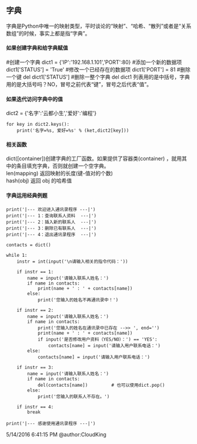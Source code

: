 <link rel="stylesheet" href="./css/layout.css" type="text/css" />
<h2>字典</h2>

<p>字典是Python中唯一的映射类型，平时谈论的“映射”、“哈希、“散列”或者是“关系数组”的时候，事实上都是指“字典”。</p>

<h4>如果创建字典和给字典赋值</h4>
	#创建一个字典
	dict1 = {'IP':'192.168.1.101','PORT':80}
	#添加一个新的数据项
	dict1['STATUS'] = 'True'
	#修改一个已经存在的数据项
	dict1['PORT'] = 81
	#删除一个键
	del dict1['STATUS']
	#删除一整个字典
	del dict1
列表用的是中括号，字典用的是大括号吗？NO，冒号之前代表“键”，冒号之后代表“值”。

<h4>如果迭代访问字典中的值</h4>
	dict2 = {'名字':'云都小生','爱好':'编程'}

	for key in dict2.keys():
		print('名字=%s, 爱好=%s' % (ket,dict2[key]))

<h4>相关函数</h4>
dict([container])创建字典的工厂函数。如果提供了容器类(container) ，就用其中的条目填充字典，否则就创建一个空字典。<br/>
len(mapping)  返回映射的长度(键-值对的个数) <br/>
hash(obj) 返回 obj 的哈希值<br/>

<h4>字典运用经典例题</h4>
	
	print('|--- 欢迎进入通讯录程序 ---|')
	print('|--- 1：查询联系人资料  ---|')
	print('|--- 2：插入新的联系人  ---|')
	print('|--- 3：删除已有联系人  ---|')
	print('|--- 4：退出通讯录程序  ---|')

	contacts = dict()

	while 1:
    	instr = int(input('\n请输入相关的指令代码：'))
    	
		if instr == 1:
       		name = input('请输入联系人姓名：')
        	if name in contacts:
            	print(name + ' : ' + contacts[name])
        	else:
            	print('您输入的姓名不再通讯录中！')

    	if instr == 2:
        	name = input('请输入联系人姓名：')
        	if name in contacts:
            	print('您输入的姓名在通讯录中已存在 -->> ', end='')
            	print(name + ' : ' + contacts[name])
            	if input('是否修改用户资料（YES/NO）：') == 'YES':
                	contacts[name] = input('请输入用户联系电话：')
        	else:
            	contacts[name] = input('请输入用户联系电话：')

    	if instr == 3:
        	name = input('请输入联系人姓名：')
        	if name in contacts:
            	del(contacts[name])         # 也可以使用dict.pop()
        	else:
            	print('您输入的联系人不存在。')
            
    	if instr == 4:
       		break

	print('|--- 感谢使用通讯录程序 ---|')
    

5/14/2016 6:41:15 PM @author:CloudKing